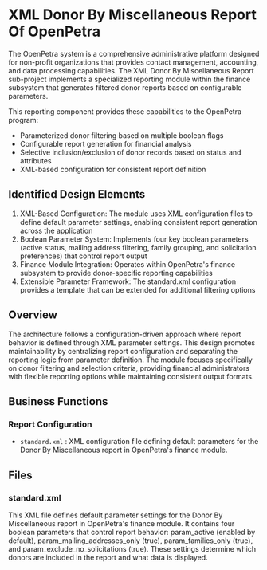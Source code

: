 # XML Donor By Miscellaneous Report Of OpenPetra

The OpenPetra system is a comprehensive administrative platform designed for non-profit organizations that provides contact management, accounting, and data processing capabilities. The XML Donor By Miscellaneous Report sub-project implements a specialized reporting module within the finance subsystem that generates filtered donor reports based on configurable parameters.

This reporting component provides these capabilities to the OpenPetra program:

- Parameterized donor filtering based on multiple boolean flags
- Configurable report generation for financial analysis
- Selective inclusion/exclusion of donor records based on status and attributes
- XML-based configuration for consistent report definition

## Identified Design Elements

1. XML-Based Configuration: The module uses XML configuration files to define default parameter settings, enabling consistent report generation across the application
2. Boolean Parameter System: Implements four key boolean parameters (active status, mailing address filtering, family grouping, and solicitation preferences) that control report output
3. Finance Module Integration: Operates within OpenPetra's finance subsystem to provide donor-specific reporting capabilities
4. Extensible Parameter Framework: The standard.xml configuration provides a template that can be extended for additional filtering options

## Overview
The architecture follows a configuration-driven approach where report behavior is defined through XML parameter settings. This design promotes maintainability by centralizing report configuration and separating the reporting logic from parameter definition. The module focuses specifically on donor filtering and selection criteria, providing financial administrators with flexible reporting options while maintaining consistent output formats.

## Business Functions

### Report Configuration
- `standard.xml` : XML configuration file defining default parameters for the Donor By Miscellaneous report in OpenPetra's finance module.

## Files
### standard.xml

This XML file defines default parameter settings for the Donor By Miscellaneous report in OpenPetra's finance module. It contains four boolean parameters that control report behavior: param_active (enabled by default), param_mailing_addresses_only (true), param_families_only (true), and param_exclude_no_solicitations (true). These settings determine which donors are included in the report and what data is displayed.

[Generated by the Sage AI expert workbench: 2025-03-30 02:22:57  https://sage-tech.ai/workbench]: #